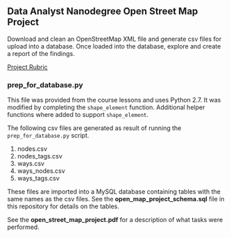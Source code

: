 ## Data Analyst Nanodegree Open Street Map Project

Download and clean an OpenStreetMap XML file and generate csv files for upload
into a database.  Once loaded into the database, explore and create a report of
the findings.

[Project Rubric](https://review.udacity.com/#!/rubrics/25/view)

### prep_for_database.py

This file was provided from the course lessons and uses Python 2.7.  It was modified by completing
the `shape_element` function.  Additional helper functions where added to
support `shape_element`.

The following csv files are generated as result of running the `prep_for_database.py` script.

1. nodes.csv
2. nodes_tags.csv
3. ways.csv
4. ways_nodes.csv
5. ways_tags.csv

These files are imported into a MySQL database containing tables with the same
names as the csv files.  See the **open_map_project_schema.sql** file in this
repository for details on the tables.

See the **open_street_map_project.pdf** for a description of what tasks were
performed.
